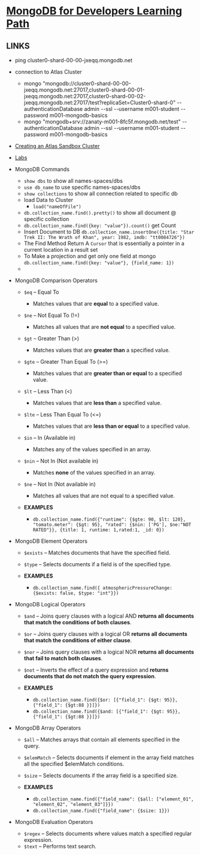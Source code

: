 # [MongoDB for Developers Learning Path](https://university.mongodb.com/dashboard)

## LINKS

- ping cluster0-shard-00-00-jxeqq.mongodb.net
- connection to Atlas Cluster
  - mongo "mongodb://cluster0-shard-00-00-jxeqq.mongodb.net:27017,cluster0-shard-00-01-jxeqq.mongodb.net:27017,cluster0-shard-00-02-jxeqq.mongodb.net:27017/test?replicaSet=Cluster0-shard-0" --authenticationDatabase admin --ssl --username m001-student --password m001-mongodb-basics
  - mongo "mongodb+srv://zanaty-m001-8fc5f.mongodb.net/test" --authenticationDatabase admin --ssl --username m001-student --password m001-mongodb-basics
- [Creating an Atlas Sandbox Cluster](https://cloud.mongodb.com/user#/atlas/register/accountProfile)
- [Labs](https://krishnakrishh04.blogspot.com/2019/10/m001-mongodb-basics-q-quiz-labs-final.html)
- MongoDB Commands
  - `show dbs` to show all names-spaces/dbs
  - `use db_name` to use specific names-spaces/dbs
  - `show collections` to show all connection related to specific db
  - load Data to Cluster
    - `load("nameOfFile")`
  - `db.collection_name.find().pretty()` to show all document @ specific collection
  - `db.collection_name.find({key: "value"}).count()` get Count
  - Insert Document to DB `db.collection_name.insertOne({title: "Star Trek II: The Wrath of Khan", year: 1982, imdb: "tt0084726"})`
  - The Find Method Return A `Cursor` that is essentially a pointer in a current location in a result set
  - To Make a projection and get only one field at mongo `db.collection_name.find({key: "value"}, {field_name: 1})`
  -
- MongoDB Comparison Operators

  - `$eq` – Equal To
    - Matches values that are **equal** to a specified value.
  - `$ne` – Not Equal To (!=)
    - Matches all values that are **not equal** to a specified value.
  - `$gt` – Greater Than (>)
    - Matches values that are **greater than** a specified value.
  - `$gte` – Greater Than Equal To (>=)
    - Matches values that are **greater than or equal** to a specified value.
  - `$lt` – Less Than (<)
    - Matches values that are **less than** a specified value.
  - `$lte` – Less Than Equal To (<=)
    - Matches values that are **less than or equal** to a specified value.
  - `$in` – In (Available in)
    - Matches any of the values specified in an array.
  - `$nin` – Not In (Not available in)
    - Matches **none** of the values specified in an array.
  - `$ne` – Not In (Not available in)
    - Matches all values that are not equal to a specified value.
  - **EXAMPLES**

    - `db.collection_name.find({"runtime": {$gte: 90, $lt: 120}, "tomato.meter": {$gt: 95}, "rated": {$nin: ['PG'], $ne:"NOT RATED"}}, {title: 1, runtime: 1,rated:1, _id: 0})`

- MongoDB Element Operators

  - `$exists` – Matches documents that have the specified field.
  - `$type` – Selects documents if a field is of the specified type.
  - **EXAMPLES**

    - `db.collection_name.find({ atmosphericPressureChange: {$exists: false, $type: "int"}})`

- MongoDB Logical Operators

  - `$and` – Joins query clauses with a logical AND **returns all documents that match the conditions of both clauses**.
  - `$or` – Joins query clauses with a logical OR **returns all documents that match the conditions of either clause**.
  - `$nor` – Joins query clauses with a logical NOR **returns all documents that fail to match both clauses**.
  - `$not` – Inverts the effect of a query expression and **returns documents that do not match the query expression**.
  - **EXAMPLES**

    - `db.collection_name.find({$or: [{"field_1": {$gt: 95}}, {"field_1": {$gt:88 }}]})`
    - `db.collection_name.find({$and: [{"field_1": {$gt: 95}}, {"field_1": {$gt:88 }}]})`

- MongoDB Array Operators

  - `$all` – Matches arrays that contain all elements specified in the query.
  - `$elemMatch` – Selects documents if element in the array field matches all the specified \$elemMatch conditions.
  - `$size` – Selects documents if the array field is a specified size.
  - **EXAMPLES**

    - `db.collection_name.find({"field_name": {$all: ["element_01", "element_02", "element_03"]}})`
    - `db.collection_name.find({"field_name": {$size: 1}})`

- MongoDB Evaluation Operators

  - `$regex` – Selects documents where values match a specified regular expression.
  - `$text` – Performs text search.
